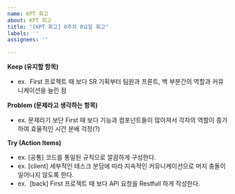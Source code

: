 ```yaml
---
name: KPT 회고
about: KPT 회고
title: "[KPT 회고] 0주차 0요일 회고"
labels: ''
assignees: ''

---
```


**Keep (유지할 항목)**
- ex.  First 프로젝트 때 보다 SR 기획부터 팀원과 프론트, 백 부분간의 역할과 커뮤니케이션을 늘린 점

**Problem (문제라고 생각하는 항목)**
- ex. 문제라기 보단 First 때 보다 기능과 컴포넌트들이 많아져서 각자의 역할이 증가하여 효율적인 시간 분배 걱정(?)

**Try (Action Items)**
- ex. [공통] 코드를 통일된 규칙으로 깔끔하게 구성한다. 
- ex. [client] 세부적인 테스크 분담에 따라 지속적인 커뮤니케이션으로 머지 충돌이 일어나지 않도록 한다.
- ex.  [back]  First 프로젝트 때 보다 API 요청을 Restfull 하게 작성한다.
